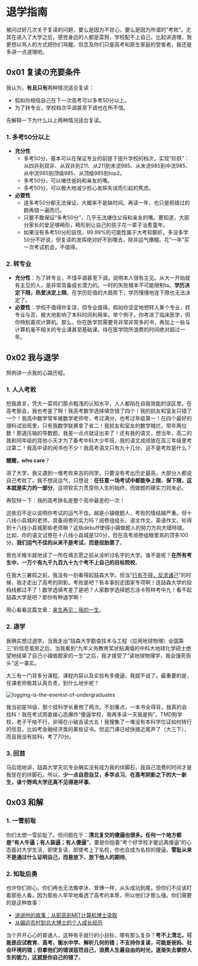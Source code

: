 # 退学指南

被问过好几次关于复读的问题，要么是因为不甘心，要么是因为所谓的“考败”。尤其在进入了大学之后，感觉身边的人都是菜狗，学校配不上自己。比起讲道理，我更想以骂人的方式把你们骂醒。但念及你们只是高考和原生家庭的受害者，我还是多讲一点道理吧。

## 0x01 复读の充要条件

我认为，**有且只有**两种情况适合复读：

- 假如你相信自己在下一次高考可以多考50分以上。
- 为了转专业，学校档次平调甚至下调也在所不惜。

先解释一下为什么以上两种情况适合复读。

### 1. 多考50分以上

- **充分性**
  - 多考50分，基本可以在保证专业的前提下提升学校的档次，实现“阶跃”：从四非到双非、从双非到211、从211到末流985、从末流985到中流985、从中流985到顶级985、从顶级985到top2。
  - 多考50分，可以堵住爸妈和亲友的嘴。
  - 多考50分，可以极大地减少担心发挥失误而引起的焦虑。
- **必要性**
  - 连多考50分都无法保证，大概率不是缺时间。再读一年，也只是把错过的题再错一遍而已。
  - 只要不敢保证“多考50分”，几乎无法堵住父母和亲友的嘴。要知道，大部分家长的爱足够畸形，畸形到让自己的孩子花一辈子治愈童年。
  - 如果没有多考50分的自信，99.99%的可能性属于大考软脚虾。多没多学50分不好说，但复读的发挥绝对好不到哪去，除非运气爆棚。花“一年”买一次考试机会，不值得。

### 2. 转专业

- **充分性**：为了转专业，不惜平调甚至下调，说明本人很有主见。从大一开始就有主见的人，是非常具备成长潜力的。一时的失败根本不可能限制ta。**学历决定下限，热爱决定上限**。在学历贬值的大趋势下，学历慢慢地连下限也无法决定了。
- **必要性**：学校不值得你复读，但专业值得。假如你坚定地想转入某个专业，转专业与否，极大地影响了本科时间利用率。举个例子，你考进了临床医学，但你特别喜欢计算机。那么，你在医学院需要背非常非常多的书，再加上一些与计算机毫不相关的专业课甚至基础课，待在医学院所浪费的时间绝对超过一年。

## 0x02 我与退学

照例讲一点我的心路历程。

### 1. 人人考败

恕我直言，凭大一菜鸡们那点粗浅的认知水平，人人都陷在自我效能的误区里。在高考那会，我也考差了啊！我高考数学选择填空错了四个！我的损友和室友只错了一个！我高中数学常年被数学老师夸，考过满分，也考过年级第一！在四个最好的理科试验班里，只有我数学联赛拿了省二！我损友和室友的数学贼烂，常年两位数！那道压轴的导数题，我差一点点就证出来了！还有我的语文，想当年，高二的我和同年级的其他小天才为了备考中科大少年班，我的语文成绩放在高三年级里考过第二！我高中读的闲书也不少！我高考语文只有九十几分，这不是考败是什么？

**醒醒，who care**？

进了大学，我又遇到一堆考败来吉的同学。只要没有考出历史最高，大部分人都说自己考败了。我不想说运气，只想说：**在任意一场考试中都能争上限、保下限，这本就是实力的一部分**。这项软实力贯穿你人生的始终，而做题的硬实力则未必。

再狡辩一下：我的高考排名是整个高中最差的一次！

这依旧不足以说明你考试的运气不佳。越是小镇做题人，考败的情结越严重。但十八线小县城的老师，具备阅卷的实力吗？阅卷组组长、语文作文，英语作文，轮得到十八线小县城那些老师嘛？这些debuff使得小镇做题人的努力方向大错特错。比如，你的语文试卷在十八线小县城是120分，但在高考阅卷组眼里真的顶多100分。**我们运气不佳的从来不是考试，而是投胎罢了**。

我也半推半就地读了一所在填志愿之前从没听过名字的大学。谁不是呢？**在所有考生中，一万个有九千九百九十九个考不上自己的目标院校**。

在我大三暑假之前，我没有一刻看得起喆森大学。但当“[行有不得，反求诸己](https://zhuanlan.zhihu.com/p/553424639)”的时候，我才走出了高考的阴影。考败是吧？有本事别走国家专项啊！连喆森大学的投档线都过不了！数学选填考差了是吧？人家数学选择题忘涂卡照样考中九！看不起喆森大学是吧？那你有种退学啊！

用心看看这篇文章：[来生再见：我的一生](https://zhuanlan.zhihu.com/p/187352456)。

### 2. 退学

我确实想过退学。当我走出“喆森大学勘查技术与工程（应用地球物理）全国第三”的信息茧房之后，当我看到“九年义务教育奖状贴满墙的中科大地球化学硕士绝望地结束了自己小镇做题家的一生”之后，我才接受了“读地球物理学，我会饿死街头”这一事实。

大三有一门背多分课程，课程内容以及实验有多傻逼，我就不说了。最重要的是，任课老师极其认真负责，到什么地步呢？

![logging-is-the-everest-of-undergraduates]()

我当初是16级，那个挂科学长重修了两次。不划重点，一本书全得背，我真的会挂科！我在考试周直接心态爆炸“傻逼学校，我再多读一天我是狗”。TMD狗学校，老子干啥不行，非得在小破吉读大五！我搜集了一堆没有本科学位证如何转行的信息，比如考金融经济类的某些证书。但这门课已经快接近尾声了（大三下），而且我没有挂科，考了70分。

### 3. 回首

马后炮地讲，喆森大学天坑专业确实没有成为我的绊脚石，我自己浪费的时间才是我现在的绊脚石。所以，**少一点自怨自艾，多学点习**。**在高考阴影之下的大一新生，读个野鸡大学还真不见得是坏事**。

## 0x03 和解

### 1. 一雪前耻

你们太想一雪前耻了。但问题在于：**清北复交的傻逼也很多。任何一个地方都是“有人牛逼；有人装逼；有人傻逼”**。要是你抱着“考个好学校才能远离傻逼”的心态面对大学生活，即使复读、即使考上了名校，你也会成为名校的傻逼。**雪耻从来不是通过什么证明自己，而是放下、放下他人的期待**。

### 2. 知耻后勇

也许你们担心，你们再也无法像李沐、曾博一样，从头成功到尾，但你们不应该盯着那些人看。因为那些人早早地看透了高考的本质，所以他们才那么强。你们需要的是这种故事：

+ [讲讲他的故事：从职高到MIT计算机博士录取](https://zhuanlan.zhihu.com/p/360390223)
+ [从偏远农村到北大博士的个人成长经历](https://www.bilibili.com/video/BV134411H7HT)

当个开开心心的普通人，这种有手就行的小目标，哪有那么复杂？**考不上清北，可能是应试教育、高考、衡水中学、解析几何的错；不支持你复读，可能是爸妈、社会环境的错；但拿他们的错误惩罚自己，浪费人生最自由的时光，逐渐失去掌控人生的能力，这就是你自己的错了**。